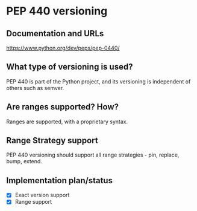 # PEP 440 versioning

## Documentation and URLs

https://www.python.org/dev/peps/pep-0440/

## What type of versioning is used?

PEP 440 is part of the Python project, and its versioning is independent of others such as semver.

## Are ranges supported? How?

Ranges are supported, with a proprietary syntax.

## Range Strategy support

PEP 440 versioning should support all range strategies - pin, replace, bump, extend.

## Implementation plan/status

- [x] Exact version support
- [x] Range support
